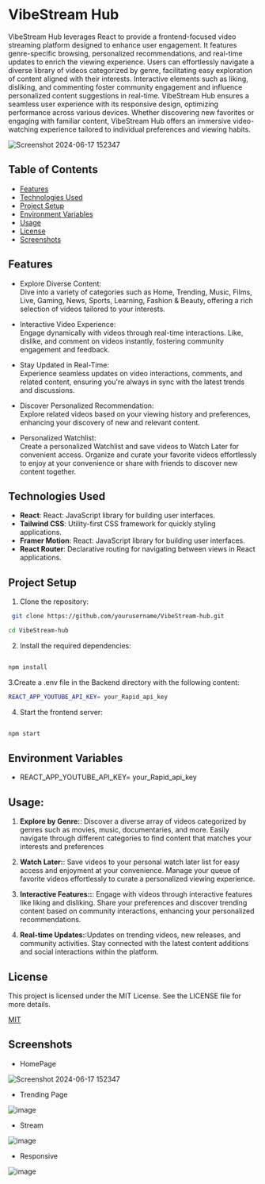 # VibeStream Hub
VibeStream Hub leverages React to provide a frontend-focused video streaming platform designed to enhance user engagement. It features genre-specific browsing, personalized recommendations, and real-time updates to enrich the viewing experience. Users can effortlessly navigate a diverse library of videos categorized by genre, facilitating easy exploration of content aligned with their interests. Interactive elements such as liking, disliking, and commenting foster community engagement and influence personalized content suggestions in real-time. VibeStream Hub ensures a seamless user experience with its responsive design, optimizing performance across various devices. Whether discovering new favorites or engaging with familiar content, VibeStream Hub offers an immersive video-watching experience tailored to individual preferences and viewing habits.

![Screenshot 2024-06-17 152347](https://github.com/Divesh1207/VibeStream/assets/88198940/06f97da9-3b0b-4db2-b375-149854d527f9)







## Table of Contents
- [Features](#features)
- [Technologies Used](#technologies-used)
- [Project Setup](#project-setup)
- [Environment Variables](#environment-variables)
- [Usage](#usage)
- [License](#license)
- [Screenshots](#screenshots)

## Features
- Explore Diverse Content:                                                 
 Dive into a variety of categories such as Home, Trending, Music, Films, Live, Gaming, News, Sports, Learning, Fashion & Beauty, offering a rich selection of videos tailored to your interests.
- Interactive Video Experience:                                                               
 Engage dynamically with videos through real-time interactions. Like, dislike, and comment on videos instantly, fostering community engagement and feedback.


- Stay Updated in Real-Time:                                                      
 Experience seamless updates on video interactions, comments, and related content, ensuring you're always in sync with the latest trends and discussions.



- Discover Personalized Recommendation:                                        
 Explore related videos based on your viewing history and preferences, enhancing your discovery of new and relevant content.

- Personalized Watchlist:                                        
 Create a personalized Watchlist and save videos to Watch Later for convenient access. Organize and curate your favorite videos effortlessly to enjoy at your convenience or share with friends to discover new content together.



## Technologies Used
- **React**: React: JavaScript library for building user interfaces.
-  **Tailwind CSS**: Utility-first CSS framework for quickly styling applications.
- **Framer Motion**: React: JavaScript library for building user interfaces.
- **React Router**: Declarative routing for navigating between views in React applications.





## Project Setup


1. Clone the repository:
```bash
 git clone https://github.com/yourusername/VibeStream-hub.git

cd VibeStream-hub
```


 
2.  Install the required dependencies:

```bash

npm install
```

3.Create a .env file in the Backend directory with the following content:

```bash
REACT_APP_YOUTUBE_API_KEY= your_Rapid_api_key


```

4. Start the frontend server:

```bash

npm start

```




## Environment Variables


- REACT_APP_YOUTUBE_API_KEY= your_Rapid_api_key

 
## Usage:



1.  **Explore by Genre:**: Discover a diverse array of videos categorized by genres such as movies, music, documentaries, and more. Easily navigate through different categories to find content that matches your interests and preferences
 
2. **Watch Later:**:  Save videos to your personal watch later list for easy access and enjoyment at your convenience. Manage your queue of favorite videos effortlessly to curate a personalized viewing experience.

3. **Interactive Features::**: Engage with videos through interactive features like liking and disliking. Share your preferences and discover trending content based on community interactions, enhancing your personalized recommendations.

4. **Real-time Updates:**:Updates on trending videos, new releases, and community activities. Stay connected with the latest content additions and social interactions within the platform.




## License

This project is licensed under the MIT License. See the LICENSE file for more details.

[MIT](https://choosealicense.com/licenses/mit/)


## Screenshots

- HomePage

![Screenshot 2024-06-17 152347](https://github.com/Divesh1207/VibeStream/assets/88198940/06f97da9-3b0b-4db2-b375-149854d527f9)


- Trending Page

![image](https://github.com/Divesh1207/VibeStream/assets/88198940/2ac9179f-134c-41de-b341-a21c1dea52f4)

- Stream

![image](https://github.com/Divesh1207/VibeStream/assets/88198940/17a4ee2e-2497-43bb-9c8b-f3dbb6cdcfe8)

- Responsive

![image](https://github.com/Divesh1207/VibeStream/assets/88198940/decc9338-652c-4b3b-a656-fc2c73232c50)



